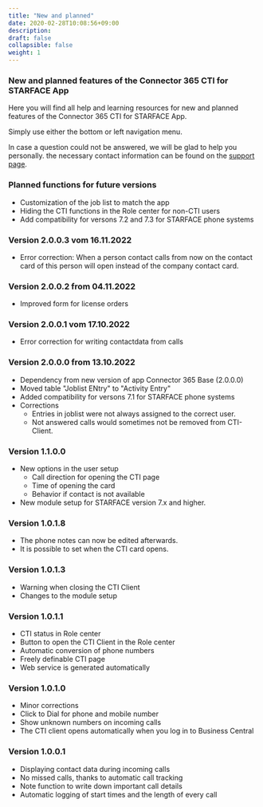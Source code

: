 ```yaml
---
title: "New and planned"
date: 2020-02-28T10:08:56+09:00
description: 
draft: false
collapsible: false
weight: 1
---
```

### New and planned features of the Connector 365 CTI for STARFACE App

Here you will find all help and learning resources for new and planned features of the Connector 365 CTI for STARFACE App.

Simply use either the bottom or left navigation menu.

In case a question could not be answered, we will be glad to help you personally. the necessary contact information can be found on the [support page](en-us/apps/help-and-support/).

### Planned functions for future versions
- Customization of the job list to match the app
- Hiding the CTI functions in the Role center for non-CTI users
- Add compatibility for versons 7.2 and 7.3 for STARFACE phone systems

### Version 2.0.0.3 vom 16.11.2022
 - Error correction: When a person contact calls from now on the contact card of this person will open instead of the company contact card.

### Version 2.0.0.2 from 04.11.2022
 - Improved form for license orders

### Version 2.0.0.1 vom 17.10.2022
- Error correction for writing contactdata from calls

### Version 2.0.0.0 from 13.10.2022
- Dependency from new version of app Connector 365 Base (2.0.0.0)
- Moved table "Joblist ENtry" to "Activity Entry"
- Added compatibility for versons 7.1 for STARFACE phone systems
- Corrections
    - Entries in joblist were not always assigned to the correct user.
    - Not answered calls would sometimes not be removed from CTI-Client.

### Version 1.1.0.0
- New options in the user setup
  - Call direction for opening the CTI page
  - Time of opening the card
  - Behavior if contact is not available
- New module setup for STARFACE version 7.x and higher.

### Version 1.0.1.8
- The phone notes can now be edited afterwards.
- It is possible to set when the CTI card opens.

### Version 1.0.1.3
- Warning when closing the CTI Client
- Changes to the module setup

### Version 1.0.1.1
- CTI status in Role center
- Button to open the CTI Client in the Role center
- Automatic conversion of phone numbers
- Freely definable CTI page
- Web service is generated automatically

### Version 1.0.1.0
- Minor corrections
- Click to Dial for phone and mobile number
- Show unknown numbers on incoming calls
- The CTI client opens automatically when you log in to Business Central

### Version 1.0.0.1
- Displaying contact data during incoming calls
- No missed calls, thanks to automatic call tracking
- Note function to write down important call details
- Automatic logging of start times and the length of every call
